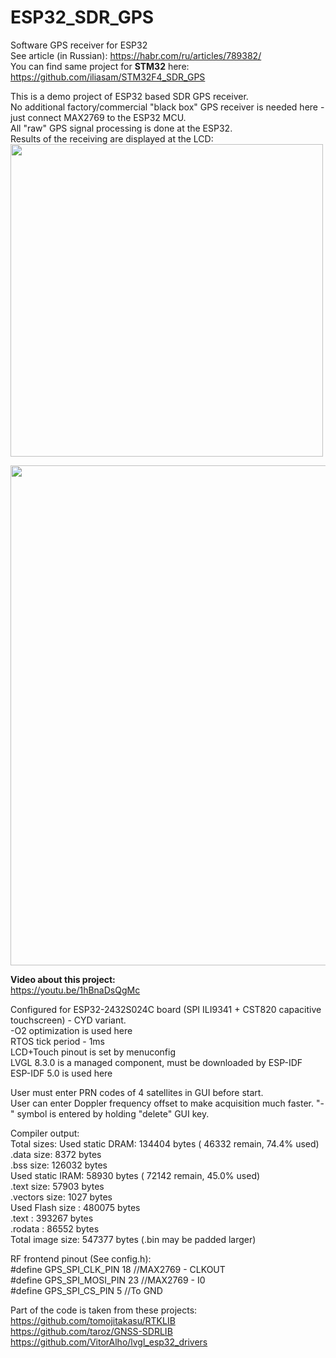 # ESP32_SDR_GPS
Software GPS receiver for ESP32  
See article (in Russian): https://habr.com/ru/articles/789382/  
You can find same project for **STM32** here: https://github.com/iliasam/STM32F4_SDR_GPS  
  
This is a demo project of ESP32 based SDR GPS receiver.  
No additional factory/commercial "black box" GPS receiver is needed here - just connect MAX2769 to the ESP32 MCU.  
All "raw" GPS signal processing is done at the ESP32.  
Results of the receiving are displayed at the LCD:   
<img src="https://github.com/iliasam/ESP32_SDR_GPS/blob/main/Images/photo.jpg" width="500"> 
  
<img src="https://github.com/iliasam/ESP32_SDR_GPS/blob/main/Images/Drawing_esp32b.png" width="800">  
  
**Video about this project:**  
https://youtu.be/1hBnaDsQgMc  
  
Configured for ESP32-2432S024C board (SPI ILI9341 + CST820 capacitive touchscreen) - CYD variant.  
-O2 optimization is used here  
RTOS tick period - 1ms  
LCD+Touch pinout is set by menuconfig  
LVGL 8.3.0 is a managed component, must be downloaded by ESP-IDF  
ESP-IDF 5.0 is used here  

User must enter PRN codes of 4 satellites in GUI before start.  
User can enter Doppler frequency offset to make acquisition much faster. "-" symbol is entered by holding "delete" GUI key.  

Compiler output:  
Total sizes:
Used static DRAM:  134404 bytes (  46332 remain, 74.4% used)  
      .data size:    8372 bytes  
      .bss  size:  126032 bytes  
Used static IRAM:   58930 bytes (  72142 remain, 45.0% used)  
      .text size:   57903 bytes  
   .vectors size:    1027 bytes  
Used Flash size :  480075 bytes  
      .text     :  393267 bytes  
      .rodata   :   86552 bytes  
Total image size:  547377 bytes (.bin may be padded larger)  
  
RF frontend pinout (See config.h):  
#define GPS_SPI_CLK_PIN     18 //MAX2769 - CLKOUT  
#define GPS_SPI_MOSI_PIN    23 //MAX2769 - I0  
#define GPS_SPI_CS_PIN      5  //To GND  
  
Part of the code is taken from these projects:  
https://github.com/tomojitakasu/RTKLIB  
https://github.com/taroz/GNSS-SDRLIB  
https://github.com/VitorAlho/lvgl_esp32_drivers  


